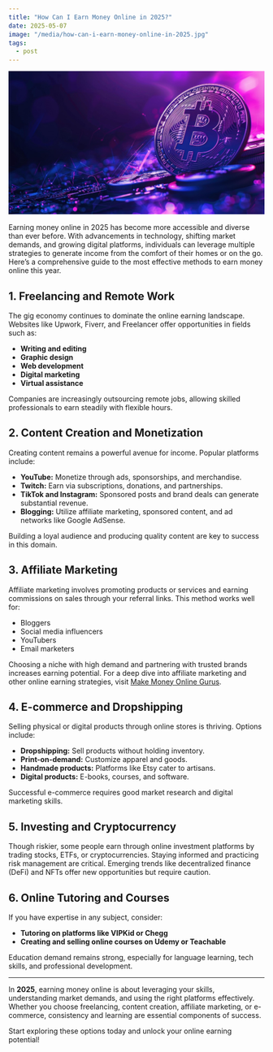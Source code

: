 ```yaml
---
title: "How Can I Earn Money Online in 2025?"
date: 2025-05-07
image: "/media/how-can-i-earn-money-online-in-2025.jpg"
tags:
  - post
---
```


![How Can I Earn Money Online in 2025?](/media/how-can-i-earn-money-online-in-2025.jpg)

Earning money online in 2025 has become more accessible and diverse than ever before. With advancements in technology, shifting market demands, and growing digital platforms, individuals can leverage multiple strategies to generate income from the comfort of their homes or on the go. Here’s a comprehensive guide to the most effective methods to earn money online this year.

## 1. Freelancing and Remote Work

The gig economy continues to dominate the online earning landscape. Websites like Upwork, Fiverr, and Freelancer offer opportunities in fields such as:

- **Writing and editing**
- **Graphic design**
- **Web development**
- **Digital marketing**
- **Virtual assistance**

Companies are increasingly outsourcing remote jobs, allowing skilled professionals to earn steadily with flexible hours.

## 2. Content Creation and Monetization

Creating content remains a powerful avenue for income. Popular platforms include:

- **YouTube:** Monetize through ads, sponsorships, and merchandise.
- **Twitch:** Earn via subscriptions, donations, and partnerships.
- **TikTok and Instagram:** Sponsored posts and brand deals can generate substantial revenue.
- **Blogging:** Utilize affiliate marketing, sponsored content, and ad networks like Google AdSense.

Building a loyal audience and producing quality content are key to success in this domain.

## 3. Affiliate Marketing

Affiliate marketing involves promoting products or services and earning commissions on sales through your referral links. This method works well for:

- Bloggers
- Social media influencers
- YouTubers
- Email marketers

Choosing a niche with high demand and partnering with trusted brands increases earning potential. For a deep dive into affiliate marketing and other online earning strategies, visit [Make Money Online Gurus](https://supertotallyawesome.com/posts/make-money-online-gurus/).

## 4. E-commerce and Dropshipping

Selling physical or digital products through online stores is thriving. Options include:

- **Dropshipping:** Sell products without holding inventory.
- **Print-on-demand:** Customize apparel and goods.
- **Handmade products:** Platforms like Etsy cater to artisans.
- **Digital products:** E-books, courses, and software.

Successful e-commerce requires good market research and digital marketing skills.

## 5. Investing and Cryptocurrency

Though riskier, some people earn through online investment platforms by trading stocks, ETFs, or cryptocurrencies. Staying informed and practicing risk management are critical. Emerging trends like decentralized finance (DeFi) and NFTs offer new opportunities but require caution.

## 6. Online Tutoring and Courses

If you have expertise in any subject, consider:

- **Tutoring on platforms like VIPKid or Chegg**
- **Creating and selling online courses on Udemy or Teachable**

Education demand remains strong, especially for language learning, tech skills, and professional development.

---

In **2025**, earning money online is about leveraging your skills, understanding market demands, and using the right platforms effectively. Whether you choose freelancing, content creation, affiliate marketing, or e-commerce, consistency and learning are essential components of success.

Start exploring these options today and unlock your online earning potential!
